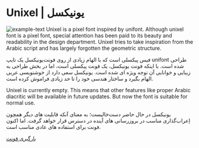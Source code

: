 # Unixel | یونیکسل
![example-text](https://github.com/MDarvishi5124/Unixel/assets/100155793/0575b82d-84c6-43d6-b90b-8507da3c25e2)
Unixel is a pixel font inspired by unifont. Although unixel font is a pixel font, special attention has been paid to its beauty and readability in the design department.
Unixel tries to take inspiration from the Arabic script and has largely forgotten the geometric structure.

یونیکسل یک تایپ‎‌فیس پیکسلی است که با الهام زیادی از روی فونت unifont طراحی شده است. با اینکه فونت یونیکسل، یک فونت پیکسلی است، اما در بخش طراحی به زیبایی و خوانایی آن توجه ویژه ای شده است.
یونیکسل سعی دارد از خوشنویسی عربی الهام بگیرد و ساختار هندسی خود را تا حد زیادی فراموش کرده است.


Unixel is currently empty. This means that other features like proper Arabic diacritic will be available in future updates. But now the font is suitable for normal use.

یونیکسل در حال حاضر دست‌خالیست؛ به معنای آنکه قابلیت های دیگر همچون اِعراب‌گذاری مناسب در بروزرسانی های آینده در دسترس قرار خواهد گرفت. اما اکنون فونت برای استفاده های عادی مناسب است.


<a id="download" href="">
بارگیری فونت
</a>
